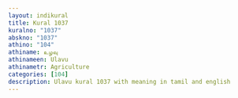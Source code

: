 ```yaml
---
layout: indikural
title: Kural 1037
kuralno: "1037"
abskno: "1037"
athino: "104"
athiname: உழவு
athinameen: Ulavu
athinametr: Agriculture
categories: [104]
description: Ulavu kural 1037 with meaning in tamil and english 
---
```


